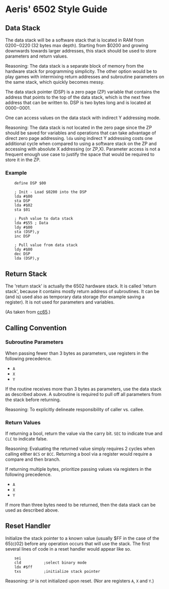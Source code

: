 # Aeris' 6502 Style Guide

## Data Stack

The data stack will be a software stack that is located in RAM from $0200-$0220 
(32 bytes max depth). Starting from $0200 and growing downwards towards larger 
addresses, this stack should be used to store parameters and return values.

Reasoning: The data stack is a separate block of memory from the hardware stack 
for programming simplicity. The other option would be to play games with 
intermixing return addresses and subroutine parameters on the same stack, which 
quickly becomes messy.

The data stack pointer (DSP) is a zero page (ZP) variable that contains the 
address that points to the top of the data stack, which is the next free address 
that can be written to. DSP is two bytes long and is located at $0000-$0001.

One can access values on the data stack with indirect Y addressing mode.

Reasoning: The data stack is not located in the zero page since the ZP should be
saved for variables and operations that can take advantage of direct zero page 
addressing. `lda` using indirect Y addressing costs one additional cycle when 
compared to using a software stack on the ZP and accessing with absolute X 
addressing (or ZP,X). Parameter access is not a frequent enough use case to 
justify the space that would be required to store it in the ZP.

### Example

```
    define DSP $00

    ; Init - Load $0200 into the DSP
    lda #$00
    sta DSP
    lda #$02
    sta $01 
 
    ; Push value to data stack
    lda #$55 ; Data 
    ldy #$00
    sta (DSP),y
    inc DSP

    ; Pull value from data stack
    ldy #$00
    dec DSP
    lda (DSP),y
```

## Return Stack

The 'return stack' is actually the 6502 hardware stack. It is called 'return 
stack', because it contains mostly return address of subroutines. It can be (and
is) used also as temporary data storage (for example saving a register). It is 
not used for parameters and variables.

(As taken from [cc65](https://github.com/cc65/wiki/wiki/Parameter-and-return-stacks#the-return-stack).)

## Calling Convention

### Subroutine Parameters 
When passing fewer than 3 bytes as parameters, use registers in the following 
precedence.
* `A`
* `X`
* `Y`

If the routine receives more than 3 bytes as parameters, use the data stack
as described above. A subroutine is required to pull off all parameters from the 
stack before returning.

Reasoning: To explicitly delineate responsibility of caller vs. callee.

### Return Values

If returning a bool, return the value via the carry bit. `SEC` to indicate true 
and `CLC` to indicate false.

Reasoning: Evaluating the returned value simply requires 2 cycles when calling 
either `BCS` or `BCC`. Returning a bool via a register would require a compare
and then branch. 

If returning multiple bytes, prioritize passing values via registers in the 
following precedence.
* `A`
* `X`
* `Y`

If more than three bytes need to be returned, then the data stack can be used as 
described above.

## Reset Handler

Initialize the stack pointer to a known value (usually $FF in the case of the 
65(c)02) before any operation occurs that will use the stack. The first several 
lines of code in a reset handler would appear like so.

```
    sei             
    cld          ;select binary mode
    ldx #$ff
    txs          ;initialize stack pointer
```

Reasoning: `SP` is not initialized upon reset. (Nor are registers `A`, `X` and 
`Y`.)
